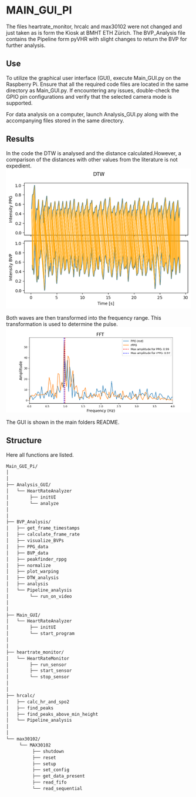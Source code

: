 # MAIN_GUI_PI

The files heartrate_monitor, hrcalc and max30102 were not changed and just taken as is form the Kiosk at BMHT ETH Zürich.
The BVP_Analysis file contains the Pipeline form pyVHR with slight changes to return the BVP for further analysis.

## Use
To utilize the graphical user interface (GUI), execute Main_GUI.py on the Raspberry Pi. Ensure that all the required code files are located in the same directory as Main_GUI.py. If encountering any issues, double-check the GPIO pin configurations and verify that the selected camera mode is supported.

For data analysis on a computer, launch Analysis_GUI.py along with the accompanying files stored in the same directory.

## Results
In the code the DTW is analysed and the distance calculated.However, a comparison of the distances with other values from the literature is not expedient.
![image](../Images/N5_DTW_result.png)

Both waves are then transformed into the frequency range. This transformation is used to determine the pulse. 
![image](../Images/fft_plot.png)

The GUI is shown in the main folders README.
## Structure
Here all functions are listed.

```bash
Main_GUI_Pi/
│
│
├── Analysis_GUI/
│   └── HeartRateAnalyzer
│        ├── initUI
│        └── analyze
│
│
├── BVP_Analysis/
│   ├── get_frame_timestamps
│   ├── calculate_frame_rate
│   ├── visualize_BVPs
│   ├── PPG_data
│   ├── BVP_data
│   ├── peakfinder_rppg
│   ├── normalize
│   ├── plot_warping
│   ├── DTW_analysis
│   ├── analysis
│   └── Pipeline_analysis
│        └── run_on_video
│
│
├── Main_GUI/
│   └── HeartRateAnalyzer
│        ├── initUI
│        └── start_program
│
│
├── heartrate_monitor/
│   └── HeartRateMonitor
│        ├── run_sensor
│        ├── start_sensor
│        └── stop_sensor
│
│
├── hrcalc/
│   ├── calc_hr_and_spo2
│   ├── find_peaks
│   ├── find_peaks_above_min_height
│   └── Pipeline_analysis
│
│
└── max30102/
     └── MAX30102
          ├── shutdown
          ├── reset
          ├── setup
          ├── set_config
          ├── get_data_present
          ├── read_fifo
          └── read_sequential

```
